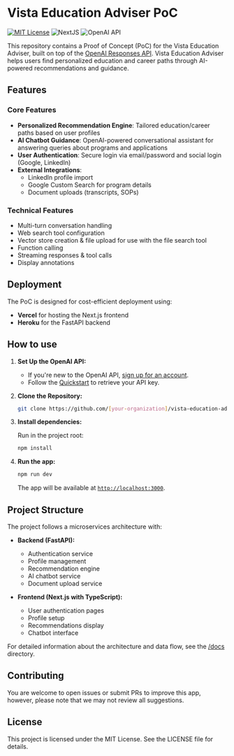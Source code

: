 # Vista Education Adviser PoC

[![MIT License](https://img.shields.io/badge/License-MIT-green.svg)](LICENSE)
![NextJS](https://img.shields.io/badge/Built_with-NextJS-blue)
![OpenAI API](https://img.shields.io/badge/Powered_by-OpenAI_API-orange)

This repository contains a Proof of Concept (PoC) for the Vista Education Adviser, built on top of the [OpenAI Responses API](https://platform.openai.com/docs/api-reference/responses). Vista Education Adviser helps users find personalized education and career paths through AI-powered recommendations and guidance.

## Features

### Core Features
- **Personalized Recommendation Engine**: Tailored education/career paths based on user profiles
- **AI Chatbot Guidance**: OpenAI-powered conversational assistant for answering queries about programs and applications
- **User Authentication**: Secure login via email/password and social login (Google, LinkedIn)
- **External Integrations**: 
  - LinkedIn profile import
  - Google Custom Search for program details
  - Document uploads (transcripts, SOPs)

### Technical Features
- Multi-turn conversation handling
- Web search tool configuration
- Vector store creation & file upload for use with the file search tool
- Function calling
- Streaming responses & tool calls
- Display annotations

## Deployment

The PoC is designed for cost-efficient deployment using:
- **Vercel** for hosting the Next.js frontend
- **Heroku** for the FastAPI backend

## How to use

1. **Set Up the OpenAI API:**

   - If you're new to the OpenAI API, [sign up for an account](https://platform.openai.com/signup).
   - Follow the [Quickstart](https://platform.openai.com/docs/quickstart) to retrieve your API key.

2. **Clone the Repository:**

   ```bash
   git clone https://github.com/[your-organization]/vista-education-adviser.git
   ```

3. **Install dependencies:**

   Run in the project root:

   ```bash
   npm install
   ```

4. **Run the app:**

   ```bash
   npm run dev
   ```

   The app will be available at [`http://localhost:3000`](http://localhost:3000).

## Project Structure

The project follows a microservices architecture with:

- **Backend (FastAPI):**
  - Authentication service
  - Profile management
  - Recommendation engine
  - AI chatbot service
  - Document upload service

- **Frontend (Next.js with TypeScript):**
  - User authentication pages
  - Profile setup
  - Recommendations display
  - Chatbot interface

For detailed information about the architecture and data flow, see the [/docs](./docs) directory.

## Contributing

You are welcome to open issues or submit PRs to improve this app, however, please note that we may not review all suggestions.

## License

This project is licensed under the MIT License. See the LICENSE file for details.
